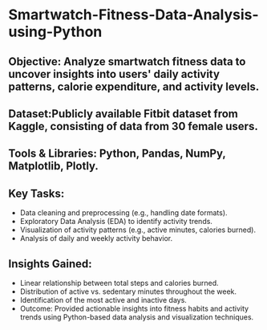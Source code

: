 # Smartwatch-Fitness-Data-Analysis-using-Python
## Objective: Analyze smartwatch fitness data to uncover insights into users' daily activity patterns, calorie expenditure, and activity levels.  
## Dataset:Publicly available Fitbit dataset from Kaggle, consisting of data from 30 female users.  
## Tools & Libraries: Python, Pandas, NumPy, Matplotlib, Plotly.  
## Key Tasks:
- Data cleaning and preprocessing (e.g., handling date formats).  
- Exploratory Data Analysis (EDA) to identify activity trends.  
- Visualization of activity patterns (e.g., active minutes, calories burned).  
- Analysis of daily and weekly activity behavior.  
## Insights Gained:  
- Linear relationship between total steps and calories burned.  
- Distribution of active vs. sedentary minutes throughout the week.  
- Identification of the most active and inactive days.
- Outcome: Provided actionable insights into fitness habits and activity trends using Python-based data analysis and visualization techniques.  
